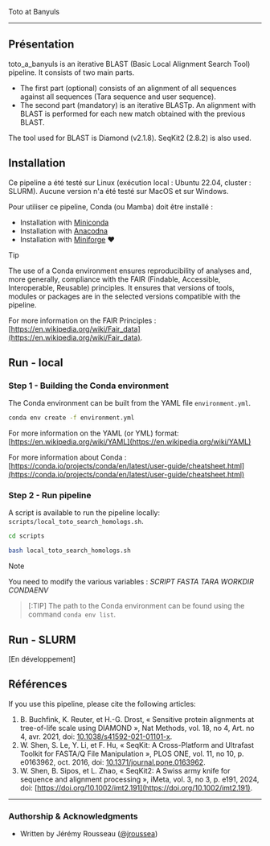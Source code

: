 Toto at Banyuls
___

## Présentation

toto_a_banyuls is an iterative BLAST (Basic Local Alignment Search Tool) pipeline. It consists of two main parts. 
- The first part (optional) consists of an alignment of all sequences against all sequences (Tara sequence and user sequence).
- The second part (mandatory) is an iterative BLASTp. An alignment with BLAST is performed for each new match obtained with the previous BLAST.

The tool used for BLAST is Diamond (v2.1.8). SeqKit2 (2.8.2) is also used. 

## Installation

Ce pipeline a été testé sur Linux (exécution local : Ubuntu 22.04, cluster : SLURM). Aucune version n'a été testé sur MacOS et sur Windows.

Pour utiliser ce pipeline, Conda (ou Mamba) doit être installé : 
- Installation with [Miniconda](https://docs.anaconda.com/miniconda/miniconda-install/)
- Installation with [Anacodna](https://docs.anaconda.com/anaconda/install/)
- Installation with [Miniforge](https://github.com/conda-forge/miniforge?tab=readme-ov-file) :heart:

> [!TIP]
> The use of a Conda environment ensures reproducibility of analyses and, more generally, compliance with the FAIR (Findable, Accessible, Interoperable, Reusable) principles.
> It ensures that versions of tools, modules or packages are in the selected versions compatible with the pipeline.

For more information on the FAIR Principles : [https://en.wikipedia.org/wiki/Fair_data](https://en.wikipedia.org/wiki/Fair_data).

## Run - local

### Step 1 - Building the Conda environment

The Conda environment can be built from the YAML file `environment.yml`.

```bash
conda env create -f environment.yml
```

For more information on the YAML (or YML) format: [https://en.wikipedia.org/wiki/YAML](https://en.wikipedia.org/wiki/YAML)

For more information about Conda : [https://conda.io/projects/conda/en/latest/user-guide/cheatsheet.html](https://conda.io/projects/conda/en/latest/user-guide/cheatsheet.html)

### Step 2 - Run pipeline

A script is available to run the pipeline locally: `scripts/local_toto_search_homologs.sh`.

```bash
cd scripts

bash local_toto_search_homologs.sh
```

> [!NOTE]
> You need to modify the various variables :
> _SCRIPT_
> _FASTA_
> _TARA_
> _WORKDIR_
> _CONDAENV_


> [:TIP]
> The path to the Conda environment can be found using the command `conda env list`.

## Run - SLURM

[En développement]

## Références

If you use this pipeline, please cite the following articles: 
1. B. Buchfink, K. Reuter, et H.-G. Drost, « Sensitive protein alignments at tree-of-life scale using DIAMOND », Nat Methods, vol. 18, no 4, Art. no 4, avr. 2021, doi: [10.1038/s41592-021-01101-x](https://doi.org/10.1038/s41592-021-01101-x).
2. W. Shen, S. Le, Y. Li, et F. Hu, « SeqKit: A Cross-Platform and Ultrafast Toolkit for FASTA/Q File Manipulation », PLOS ONE, vol. 11, no 10, p. e0163962, oct. 2016, doi: [10.1371/journal.pone.0163962](https://doi.org/10.1371/journal.pone.0163962).
3. W. Shen, B. Sipos, et L. Zhao, « SeqKit2: A Swiss army knife for sequence and alignment processing », iMeta, vol. 3, no 3, p. e191, 2024, doi: [https://doi.org/10.1002/imt2.191](https://doi.org/10.1002/imt2.191). 

___

### **Authorship & Acknowledgments**

- Written by Jérémy Rousseau ([@jroussea](https://github.com/jroussea))